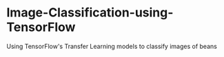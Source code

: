 # Image-Classification-using-TensorFlow
Using TensorFlow's Transfer Learning models to classify images of beans
